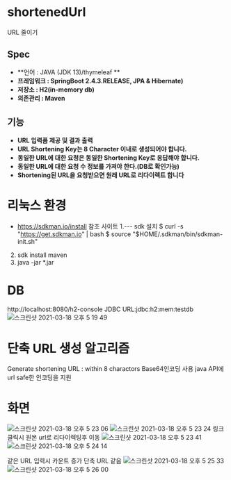 # shortenedUrl
URL 줄이기

## Spec
- **언어 : JAVA (JDK 13)/thymeleaf **
- **프레임워크 : SpringBoot 2.4.3.RELEASE, JPA & Hibernate)**
- **저장소 : H2(in-memory db)**
- **의존관리 : Maven**

## 기능
- **URL 입력폼 제공 및 결과 출력**
- **URL Shortening Key는 8 Character 이내로 생성되어야 합니다.**
- **동일한 URL에 대한 요청은 동일한 Shortening Key로 응답해야 합니다.**
- **동일한 URL에 대한 요청 수 정보를 가져야 한다.(DB로 확인가능)**
- **Shortening된 URL을 요청받으면 원래 URL로 리다이렉트 합니다**

# 리눅스 환경
* https://sdkman.io/install 참조 사이트
1.--- sdk 설치
$ curl -s "https://get.sdkman.io" | bash
$ source "$HOME/.sdkman/bin/sdkman-init.sh"
2. sdk install maven
3. java -jar *.jar

# DB
http://localhost:8080/h2-console
JDBC URL:jdbc:h2:mem:testdb
![스크린샷 2021-03-18 오후 5 19 49](https://user-images.githubusercontent.com/60101005/111593745-9fb00f00-880d-11eb-8f78-996fb3e3b3a2.png)

# 단축 URL 생성 알고리즘
Generate shortening URL : within 8 charactors
Base64인코딩 사용
java API에 url safe한 인코딩을 지원

# 화면
![스크린샷 2021-03-18 오후 5 23 06](https://user-images.githubusercontent.com/60101005/111594188-13521c00-880e-11eb-9ac9-e7585c06602b.png)
![스크린샷 2021-03-18 오후 5 23 24](https://user-images.githubusercontent.com/60101005/111594205-1c42ed80-880e-11eb-8d6f-310b6d9f4925.png)
링크 클릭시 원본 url로 리다이렉팅후 이동
![스크린샷 2021-03-18 오후 5 23 41](https://user-images.githubusercontent.com/60101005/111594229-27961900-880e-11eb-89ac-b16dab31e5c6.png)
![스크린샷 2021-03-18 오후 5 24 14](https://user-images.githubusercontent.com/60101005/111594306-3f6d9d00-880e-11eb-9dde-dffe5510273d.png)

같은 URL 입력시 카운트 증가 단축 URL 같음
![스크린샷 2021-03-18 오후 5 25 33](https://user-images.githubusercontent.com/60101005/111594468-72b02c00-880e-11eb-82ae-503555128c92.png)
![스크린샷 2021-03-18 오후 5 26 00](https://user-images.githubusercontent.com/60101005/111594499-7ba0fd80-880e-11eb-8427-535a3affef32.png)

